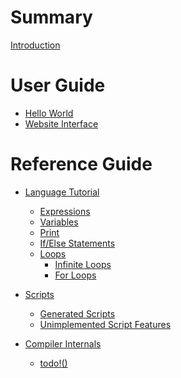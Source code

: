 # Summary

[Introduction](./introduction.md)

# User Guide

-   [Hello World]()
-   [Website Interface]()

# Reference Guide

-   [Language Tutorial]()

    -   [Expressions]()
    -   [Variables]()
    -   [Print]()
    -   [If/Else Statements]()
    -   [Loops]()
        -   [Infinite Loops]()
        -   [For Loops]()

-   [Scripts]()

    -   [Generated Scripts]()
    -   [Unimplemented Script Features]()

-   [Compiler Internals]()

    -   [todo!()]()
